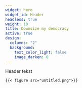 ```yaml
---
widget: hero
widget_id: Header
headless: true
weight: 10
title: Downsize my democracy
active: true
design:
  columns: "2"
  background:
    text_color_light: false
    image_darken: 0
---
```

Header tekst

`{{< figure src="untitled.png">}}`